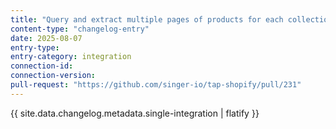 ```yaml
---
title: "Query and extract multiple pages of products for each collection"
content-type: "changelog-entry"
date: 2025-08-07
entry-type: 
entry-category: integration
connection-id: 
connection-version: 
pull-request: "https://github.com/singer-io/tap-shopify/pull/231"
---
```

{{ site.data.changelog.metadata.single-integration | flatify }}